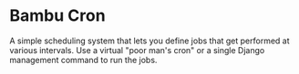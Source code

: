 # Bambu Cron

A simple scheduling system that lets you define jobs that get performed at various intervals. Use a virtual "poor man's cron" or a single Django management command to run the jobs.